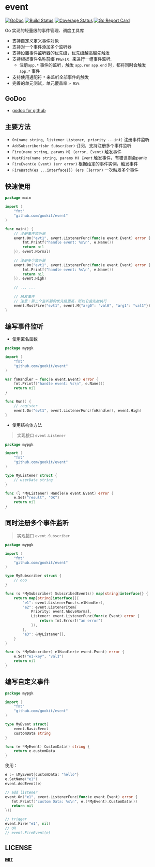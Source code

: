 # event 

[![GoDoc](https://godoc.org/github.com/gookit/event?status.svg)](https://godoc.org/github.com/gookit/event)
[![Build Status](https://travis-ci.org/gookit/event.svg?branch=master)](https://travis-ci.org/gookit/event)
[![Coverage Status](https://coveralls.io/repos/github/gookit/event/badge.svg?branch=master)](https://coveralls.io/github/gookit/event?branch=master)
[![Go Report Card](https://goreportcard.com/badge/github.com/gookit/event)](https://goreportcard.com/report/github.com/gookit/event)

Go 实现的轻量级的事件管理、调度工具库

- 支持自定义定义事件对象
- 支持对一个事件添加多个监听器
- 支持设置事件监听器的优先级，优先级越高越先触发
- 支持根据事件名称前缀 `PREFIX.` 来进行一组事件监听.
  - 注册`app.*` 事件的监听，触发 `app.run` `app.end` 时，都将同时会触发 `app.*` 事件
- 支持使用通配符 `*` 来监听全部事件的触发
- 完善的单元测试，单元覆盖率 `> 95%`

## GoDoc

- [godoc for github](https://godoc.org/github.com/gookit/event)

## 主要方法

- `On(name string, listener Listener, priority ...int)` 注册事件监听
- `AddSubscriber(sbr Subscriber)`  订阅，支持注册多个事件监听
- `Fire(name string, params M) (error, Event)` 触发事件
- `MustFire(name string, params M) Event`   触发事件，有错误则会panic
- `FireEvent(e Event) (err error)`    根据给定的事件实例，触发事件
- `FireBatch(es ...interface{}) (ers []error)` 一次触发多个事件

## 快速使用

```go
package main

import (
	"fmt"
	"github.com/gookit/event"
)

func main() {
	// 注册事件监听器
	event.On("evt1", event.ListenerFunc(func(e event.Event) error {
        fmt.Printf("handle event: %s\n", e.Name())
        return nil
    }), event.Normal)
	
	// 注册多个监听器
	event.On("evt1", event.ListenerFunc(func(e event.Event) error {
        fmt.Printf("handle event: %s\n", e.Name())
        return nil
    }), event.High)
	
	// ... ...
	
	// 触发事件
	// 注意：第二个监听器的优先级更高，所以它会先被执行
	event.MustFire("evt1", event.M{"arg0": "val0", "arg1": "val1"})
}
```

## 编写事件监听

- 使用匿名函数

```go
package mypgk

import (
	"fmt"
	"github.com/gookit/event"
)

var fnHandler = func(e event.Event) error {
	fmt.Printf("handle event: %s\n", e.Name())
    return nil
}

func Run() {
    // register
    event.On("evt1", event.ListenerFunc(fnHandler), event.High)
}
```

- 使用结构体方法

> 实现接口 `event.Listener`

```go
package mypgk

import (
	"fmt"
	"github.com/gookit/event"
)

type MyListener struct {
	// userData string
}

func (l *MyListener) Handle(e event.Event) error {
	e.Set("result", "OK")
	return nil
}
```

## 同时注册多个事件监听

> 实现接口 `event.Subscriber`

```go
package mypgk

import (
	"fmt"
	"github.com/gookit/event"
)

type MySubscriber struct {
	// ooo
}

func (s *MySubscriber) SubscribedEvents() map[string]interface{} {
	return map[string]interface{}{
		"e1": event.ListenerFunc(s.e1Handler),
		"e2": event.ListenerItem{
			Priority: event.AboveNormal,
			Listener: event.ListenerFunc(func(e Event) error {
				return fmt.Errorf("an error")
			}),
		},
		"e3": &MyListener{},
	}
}

func (s *MySubscriber) e1Handler(e event.Event) error {
	e.Set("e1-key", "val1")
	return nil
}
```

## 编写自定义事件

```go
package mypgk 

import (
	"fmt"
	"github.com/gookit/event"
)

type MyEvent struct{
	event.BasicEvent
	customData string
}

func (e *MyEvent) CustomData() string {
    return e.customData
}
```

使用：

```go
e := &MyEvent{customData: "hello"}
e.SetName("e1")
event.AddEvent(e)

// add listener
event.On("e1", event.ListenerFunc(func(e event.Event) error {
   fmt.Printf("custom Data: %s\n", e.(*MyEvent).CustomData())
   return nil
}))

// trigger
event.Fire("e1", nil)
// OR
// event.FireEvent(e)
```

## LICENSE

**[MIT](LICENSE)**
